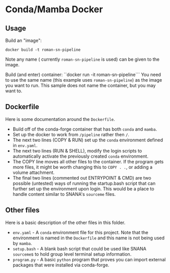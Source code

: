 # Conda/Mamba Docker


## Usage 

Build an "image": 
```
docker build -t roman-sn-pipeline
```
Note any name ( currently `roman-sn-pipeline` is used) can be given to the image.

Build (and enter) container: 
``docker run -it roman-sn-pipeline```
You need to use the same name (this example uses `roman-sn-pipeline`) as the image you want to run. This sample does not name the container, but you may want to.


## Dockerfile

Here is some documentation around the `Dockerfile`.

- Build off of the conda-forge container that has both `conda` and `mamba`.
- Set up the docker to work from `/pipeline` rather then `/`.
- The next two lines (COPY & RUN) set up the `conda` environment defined in `env.yaml`.
- The next two lines (RUN & SHELL), modify the login scripts to automatically activate the previously created `conda` environment.
- The COPY line moves all other files to the container. If the program gets more files, it might be worth changing this to `COPY . .`, or adding a volume attachment.
- The final two lines (commented out ENTRYPOINT & CMD) are two possible (untested) ways of running the startup.bash script that can further set up the environment upon login. This would be a place to handle content similar to SNANA's `sourceme` files.


## Other files

Here is a basic description of the other files in this folder.

- `env.yaml` - A `conda` environment file for this project. Note that the environment is named in the `Dockerfile` and this name is not being used by `mamba`.
- `setup.bash` - A blank bash script that could be used like SNANA `sourceme`s to hold group level terminal setup information.
- `program.py` - A basic `python` program that proves you can import external packages that were installed via conda-forge.
